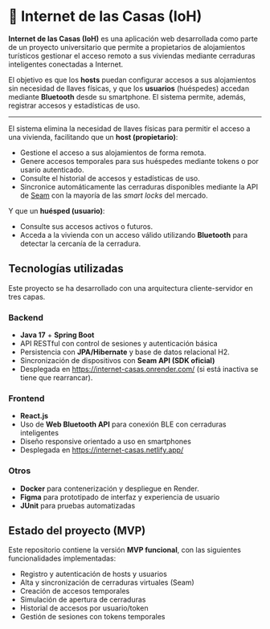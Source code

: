 # 🔐 Internet de las Casas (IoH)

**Internet de las Casas (IoH)** es una aplicación web desarrollada como parte de un proyecto universitario que permite a propietarios de alojamientos turísticos gestionar el acceso remoto a sus viviendas mediante cerraduras inteligentes conectadas a Internet. 

El objetivo es que los **hosts** puedan configurar accesos a sus alojamientos sin necesidad de llaves físicas, y que los **usuarios** (huéspedes) accedan mediante **Bluetooth** desde su smartphone. El sistema permite, además, registrar accesos y estadísticas de uso.

---

El sistema elimina la necesidad de llaves físicas para permitir el acceso a una vivienda, facilitando que un **host (propietario)**:
- Gestione el acceso a sus alojamientos de forma remota.
- Genere accesos temporales para sus huéspedes mediante tokens o por usario autenticado.
- Consulte el historial de accesos y estadísticas de uso.
- Sincronice automáticamente las cerraduras disponibles mediante la API de [Seam](https://www.seam.co/) con la mayoría de las *smart locks* del mercado.

Y que un **huésped (usuario)**:
- Consulte sus accesos activos o futuros.
- Acceda a la vivienda con un acceso válido utilizando **Bluetooth** para detectar la cercanía de la cerradura.

## Tecnologías utilizadas

Este proyecto se ha desarrollado con una arquitectura cliente-servidor en tres capas.
### Backend
- **Java 17** + **Spring Boot**  
- API RESTful con control de sesiones y autenticación básica  
- Persistencia con **JPA/Hibernate** y base de datos relacional H2.
- Sincronización de dispositivos con **Seam API (SDK oficial)**
- Desplegada en https://internet-casas.onrender.com/ (si está inactiva se tiene que rearrancar).
### Frontend
- **React.js**  
- Uso de **Web Bluetooth API** para conexión BLE con cerraduras inteligentes 
- Diseño responsive orientado a uso en smartphones
- Desplegada en https://internet-casas.netlify.app/
### Otros
- **Docker** para contenerización y despliegue en Render.
- **Figma** para prototipado de interfaz y experiencia de usuario  
- **JUnit**  para pruebas automatizadas


## Estado del proyecto (MVP)

Este repositorio contiene la versión **MVP funcional**, con las siguientes funcionalidades implementadas:

- Registro y autenticación de hosts y usuarios
- Alta y sincronización de cerraduras virtuales (Seam)
- Creación de accesos temporales
- Simulación de apertura de cerraduras
- Historial de accesos por usuario/token
- Gestión de sesiones con tokens temporales


